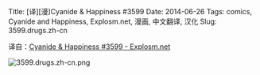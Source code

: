 Title: [译][漫]Cyanide & Happiness #3599
Date: 2014-06-26
Tags: comics, Cyanide and Happiness, Explosm.net, 漫画, 中文翻译, 汉化
Slug: 3599.drugs.zh-cn

译自：[Cyanide & Happiness #3599 - Explosm.net](http://explosm.net/comics/3599/)


![3599.drugs.zh-cn.png](/static/images/comics/3599.drugs.zh-cn.png)




